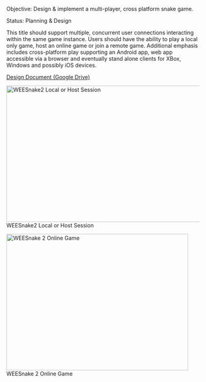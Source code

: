 <html><body><p>Objective: Design &amp; implement a multi-player, cross platform snake game.

Status: Planning &amp; Design

This title should support multiple, concurrent user connections interacting within the same game instance. Users should have the ability to play a local only game, host an online game or join a remote game. Additional emphasis includes cross-platform play supporting an Android app, web app accessible via a browser and eventually stand alone clients for XBox, Windows and possibly iOS devices.

<a title="WEESnake2 Design Doc" href="https://docs.google.com/document/d/1eMEms5Ty3flvrVc2MwLqE20QXGJhIaKtM6K4ha25jfI/edit?usp=sharing" target="_blank">Design Document (Google Drive)</a>

<a href="https://docs.google.com/drawings/d/11IiVKPuGhJVrvTf93nNzl-TZFAu4Z_8rgtmDIR0EQmI/edit?usp=sharing" target="_blank"><img src="https://docs.google.com/drawings/d/11IiVKPuGhJVrvTf93nNzl-TZFAu4Z_8rgtmDIR0EQmI/pub?w=789&amp;h=356" alt="WEESnake2 Local or Host Session" width="787" height="356"></a> WEESnake2 Local or Host Session

<a href="https://docs.google.com/drawings/d/1lQBa1el2395-iY0KMutOWzyjEyIjNt8mlxN7vtuVtDA/edit?usp=sharing" target="_blank"><img src="https://docs.google.com/drawings/d/1lQBa1el2395-iY0KMutOWzyjEyIjNt8mlxN7vtuVtDA/pub?w=960&amp;h=356" alt="WEESnake 2 Online Game" width="474" height="356"></a> WEESnake 2 Online Game</p></body></html>